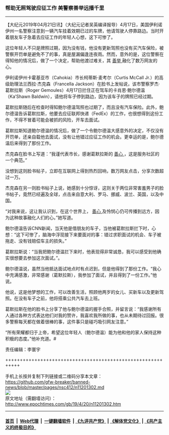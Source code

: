 ### 帮助无照驾驶应征工作 美警察善举远播千里
------------------------

<p>
 【大纪元2019年04月21日讯】（大纪元记者吴英编译报导）4月17日，美国伊利诺伊州一名警察注意到一辆汽车挂着效期已过的车牌，他请驾驶人停靠路边。当时开着朋友车子急着去应征工作的年轻人心想，这下可惨了。
</p>
<p>
 这位年轻人不只是牌照过期，因为没有钱，他没有更新驾照也没有买汽车保险，被警察开罚单是避免不了的事，真是屋漏偏逢连夜雨。然而，意外的是，这位警察在得知他的情况后，做了一个决定，帮助他渡过难关，其
 <a href="http://www.epochtimes.com/gb/tag/%E5%96%84%E4%B8%BE.html">
  善举
 </a>
 融化了数万网友的心。
</p>
<p>
 伊利诺伊州卡霍基亚市（Cahokia）市长柯蒂斯‧麦考尔（Curtis McCall Jr.）的高级助理法兰西拉‧杰克森（Francella Jackson）在脸书上发帖说，该市警察罗杰‧葛默拉斯（Roger Gemoules）4月17日拦住正在驾车的卡肖恩‧鲍尔德温（Ka’Shawn Baldwin），请他将车子停到路边，因为该车子的牌照已经过期。
</p>
<p>
</p>
<p>
 葛默拉斯随后在检查时得知鲍尔德温驾照也过期了，而且没有汽车保险。此外，鲍尔德温告诉葛默拉斯，他要去应征联邦快递（FedEx）的工作，也很想得到这份工作，不得不冒着可能会被抓的风险，开车去面试。
</p>
<p>
 葛默拉斯知道鲍尔德温的情况后，做了一个令鲍尔德温大感意外的决定，不仅没有开罚单，还亲自载他去面试，没有让他错过应征工作的机会。更幸运的是，鲍尔德温后来得到了那份工作。
</p>
<p>
 杰克森在脸书上写道：“我谨代表市长，感谢葛默拉斯的
 <a href="http://www.epochtimes.com/gb/tag/%E5%96%84%E5%BF%83.html">
  善心
 </a>
 ，这是服务社区的一个典范。”
</p>
<p>
 没想到这则脸书帖子，立即在互联网上得到热烈回响，数万网友点击，分享次数超过一万。
</p>
<p>
 杰克森在另一则脸书帖子上说，她感到十分惊讶，这则关于两位非常害羞男子的脸书帖子，竟然已经遍及全球，点击来自意大利、罗马、挪威、波兰、英国，以及中国。
</p>
<p>
 “对我来说，这让我认识到，在这个世界上，
 <a href="http://www.epochtimes.com/gb/tag/%E5%96%84%E5%BF%83.html">
  善心
 </a>
 及怜悯心仍可传播到远方，因为这种故事融化人们的心。”她写道。
</p>
<p>
 鲍尔德温告诉CNN新闻，当天他是借朋友的车子，当他被葛默拉斯拦下时，心想：“这下可惨了，脑海中浮现接下来要面对的事：错过求职面试的机会、车子被拖走、没有钱赔偿车主的损失。”
</p>
<p>
 葛默拉斯说：“当我把鲍尔德温拦下来时，他表现得非常诚恳，我可以感受到他确实很想要去参加这次面试。”。
</p>
<p>
 鲍尔德温说，虽然当他抵达面试地点时有点迟到，但是他得到了那份工作。“我心中充满感激，非常感谢（葛默拉斯），我参加了面试，并且得到了一份工作。”他说。
</p>
<p>
 他说，这是他梦想的工作，可以改善生活，照顾他两岁的女儿、买新车以及更新驾照。在没有车子之前，他将搭乘公共汽车去上班。
</p>
<p>
</p>
<p>
 葛默拉斯在他的脸书上分享了他与鲍尔德温的握手合照，并留言说：“我感谢所有人通过各种方式表达他们对我的赞许，我喜欢我所做的事，也从未期待过回报。很多警察每天都在做着很棒的事，这件事只是碰巧吸引网友注意。”
</p>
<p>
 “所有荣耀都归于上帝，希望这位年轻人（鲍尔德温）能为他和他的家人保持这种积极的态度。”他补充道。#
</p>
<p>
 责任编辑：李寰宇
</p>

+++++++++++++++++++++++++++++++++++++++++++++++++++++++++++<br/><br/>
手机上长按并复制下列链接或二维码分享本文章：<br/>
https://github.com/gfw-breaker/banned-news/blob/master/pages/nsc412/n11201302.md <br/>
<a href='https://github.com/gfw-breaker/banned-news/blob/master/pages/nsc412/n11201302.md'><img src='https://github.com/gfw-breaker/banned-news/blob/master/pages/nsc412/n11201302.md.png'/></a> <br/>
原文地址（需翻墙访问）：http://www.epochtimes.com/gb/19/4/20/n11201302.htm


------------------------
#### [首页](https://github.com/gfw-breaker/banned-news/blob/master/README.md) &nbsp;|&nbsp; [Web代理](https://github.com/labour-camp/helloworld) &nbsp;|&nbsp; [一键翻墙软件](https://github.com/gfw-breaker/nogfw/blob/master/README.md) &nbsp;| [《九评共产党》](https://github.com/gfw-breaker/9ping.md/blob/master/README.md#九评之一评共产党是什么) | [《解体党文化》](https://github.com/gfw-breaker/jtdwh.md/blob/master/README.md) | [《共产主义的终极目的》](https://github.com/gfw-breaker/gczydzjmd.md/blob/master/README.md)

